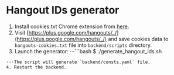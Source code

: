 Hangout IDs generator
=====================

1. Install cookies.txt Chrome extension from [here](https://chrome.google.com/webstore/detail/cookiestxt/njabckikapfpffapmjgojcnbfjonfjfg?hl=en).
2. Visit [https://plus.google.com/hangouts/_/](https://plus.google.com/hangouts/_/) and save cookies data to `hangouts-cookies.txt` file into `backend/scripts` directory.
3. Launch the generator: 
⋅⋅⋅```bash
$ ./generate_hangout_ids.sh
```
⋅⋅⋅The script will generate `backend/consts.yaml` file.
4. Restart the backend.
